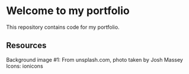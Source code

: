 # Welcome to my portfolio
This repository contains code for my portfolio.

## Resources
Background image #1: From unsplash.com, photo taken by Josh Massey      
Icons: ionicons